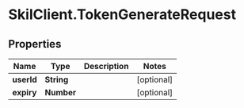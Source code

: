 # SkilClient.TokenGenerateRequest

## Properties

Name | Type | Description | Notes
------------ | ------------- | ------------- | -------------
**userId** | **String** |  | [optional] 
**expiry** | **Number** |  | [optional] 


